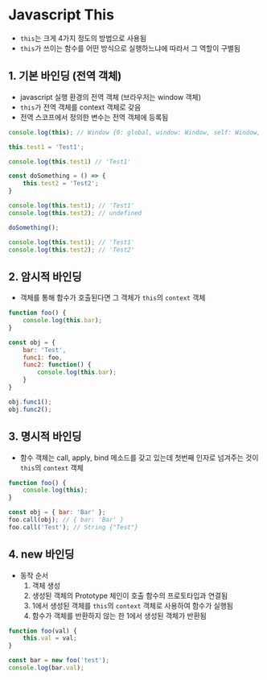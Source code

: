 # Javascript This
- `this`는 크게 4가지 정도의 방법으로 사용됨
- `this`가 쓰이는 함수를 어떤 방식으로 실행하느냐에 따라서 그 역할이 구별됨

## 1. 기본 바인딩 (전역 객체)
- javascript 실행 환경의 전역 객체 (브라우저는 window 객체)
- `this`가 전역 객체를 context 객체로 갖음
- 전역 스코프에서 정의한 변수는 전역 객체에 등록됨

```js
console.log(this); // Window {0: global, window: Window, self: Window, document: document, name: "", location: Location, …}
```

```js
this.test1 = 'Test1';

console.log(this.test1) // 'Test1'

const doSomething = () => {
    this.test2 = 'Test2';
}

console.log(this.test1); // 'Test1'
console.log(this.test2); // undefined

doSomething();

console.log(this.test1); // 'Test1'
console.log(this.test2); // 'Test2'
```

## 2. 암시적 바인딩
- 객체를 통해 함수가 호출된다면 그 객체가 `this`의 `context` 객체

```js
function foo() {
    console.log(this.bar);
}

const obj = {
    bar: 'Test',
    func1: foo,
    func2: function() {
        console.log(this.bar);
    }
}

obj.func1();
obj.func2();
```

## 3. 명시적 바인딩
- 함수 객체는 call, apply, bind 메소드를 갖고 있는데 첫번째 인자로 넘겨주는 것이 `this`의 `context` 객체

```js
function foo() {
    console.log(this);
}

const obj = { bar: 'Bar' };
foo.call(obj); // { bar: 'Bar' }
foo.call('Test'); // String {"Test"}
```

## 4. new 바인딩
- 동작 순서
    1. 객체 생성
    2. 생성된 객체의 Prototype 체인이 호출 함수의 프로토타입과 연결됨
    3. 1에서 생성된 객체를 `this`의 `context` 객체로 사용하여 함수가 실행됨
    4. 함수가 객체를 반환하지 않는 한 1에서 생성된 객체가 반환됨

```js
function foo(val) {
    this.val = val;
}

const bar = new foo('test');
console.log(bar.val);
```